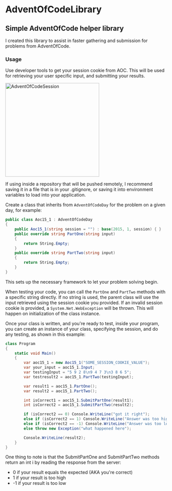 # AdventOfCodeLibrary

## Simple AdventOfCode helper library

I created this library to assist in faster gathering and submission for problems from AdventOfCode.

### Usage

Use developer tools to get your session cookie from AOC. This will be used for retrieving your user specific input, and submitting your results.

<img width="293" alt="AdventOfCodeSession" src="https://github.com/NeonDactyl/AdventOfCodeLib/assets/42546733/0463be58-7a0d-47e4-885c-0f4b87e18a58">


If using inside a repository that will be pushed remotely, I recommend saving it in a file that is in your .gitignore, or saving it into environment variables to load into your application.

Create a class that inherits from `AdventOfCodeDay` for the problem on a given day, for example:
```csharp
public class Aoc15_1 : AdventOfCodeDay
{
    public Aoc15_1(string session = "") : base(2015, 1, session) { }
    public override string PartOne(string input)
    {
        return String.Empty;
    }
    public override string PartTwo(string input)
    {
        return String.Empty;
    }
}
```

This sets up the necessary framework to let your problem solving begin.

When testing your code, you can call the `PartOne` and `PartTwo` methods with a specific string directly. If no string is used, the parent class will use the input retrieved using the session cookie you provided. If an invalid session cookie is provided, a `System.Net.WebException` will be thrown. This will happen on initialization of the class instance.

Once your class is written, and you're ready to test, inside your program, you can create an instance of your class, specifying the session, and do any testing, as shown in this example:

```csharp
class Program
{
    static void Main()
    {
        var aoc15_1 = new Aoc15_1("SOME_SESSION_COOKIE_VALUE");
        var your_input = aoc15_1.Input;
        var testingInput = "5 9 2 8\n9 4 7 3\n3 8 6 5";
        var testresult2 = aoc15_1.PartTwo(testingInput);

        var result1 = aoc15_1.PartOne();
        var result2 = aoc15_1.PartTwo();

        int isCorrect1 = aoc15_1.SubmitPartOne(result1);
        int isCorrect2 = aoc15_1.SubmitPartTwo(result2);

        if (isCorrect2 == 0) Console.WriteLine("got it right");
        else if (isCorrect2 == 1) Console.WriteLine("Answer was too high");
        else if (isCorrect2 == -1) Console.WriteLine("Answer was too low");
        else throw new Exception("what happened here");

        Console.WriteLine(result2);
    }
}
```

One thing to note is that the SubmitPartOne and SubmitPartTwo methods return an int i by reading the response from the server:
- 0 if your result equals the expected (AKA you're correct)
- 1 if your result is too high
- -1 if your result is too low
